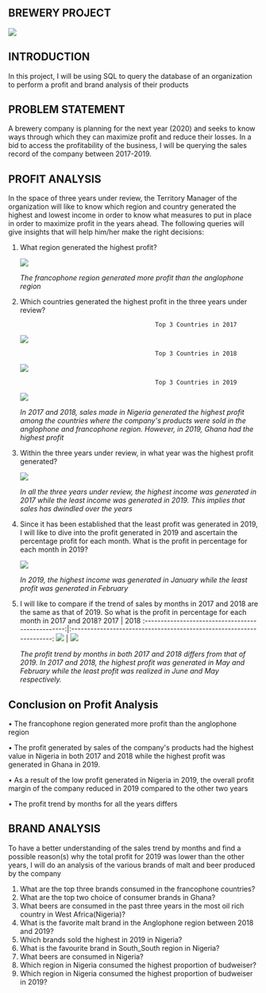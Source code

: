 **BREWERY PROJECT**
-------------------------

![](drinks.jpg)

**INTRODUCTION**
---------------------------------


In this project, I will be using SQL to query the database of an organization to perform a profit and brand analysis of their products


**PROBLEM STATEMENT**
---------------------------------------

A brewery company is planning for the next year (2020) and seeks to know ways through which they can maximize profit and reduce their losses. In a bid to access the profitability of the business, I will be querying the sales record of the company between 2017-2019.

**PROFIT ANALYSIS**
------------------------------------------------------

In the space of three years under review, the Territory Manager of the organization will like to know which region and country generated the highest and lowest income in order to know what measures to put in place in order to maximize profit in the years ahead.
The following queries will give insights that will help him/her make the right decisions:

1. What region generated the highest profit?

   ![](Regional_Sales.png)


   _The francophone region generated more profit than the anglophone region_

2. Which countries generated the highest profit in the three years under review?
  
  
                                             Top 3 Countries in 2017                 
   ![](2017_Top3.PNG) 
   
         
                                             Top 3 Countries in 2018                 
   
   ![](2018_Top3.PNG) 
   
   
                                             Top 3 Countries in 2019                 
   
   ![](2019_Top3.PNG)
   
   
   _In 2017 and 2018, sales made in Nigeria generated the highest profit among the countries where the company's products were sold in the anglophone and   francophone region. However, in 2019, Ghana had the highest profit_
 

3. Within the three years under review, in what year was the highest profit generated?

   ![](Sales_Years.PNG)
  
   _In all the three years under review, the highest income was generated in 2017 while the least income was generated in 2019. This implies that sales has dwindled over the years_



4. Since it has been established that the least profit was generated in 2019, I will like to dive into the profit generated in 2019 and ascertain the percentage profit for each month. What is the profit in percentage for each month in 2019?

   ![](Percentage_2019.PNG)
   
   _In 2019, the highest income was generated in January while the least profit was generated in February_

  
5. I will like to compare if the trend of sales by months in 2017 and 2018 are the same as that of 2019. So what is the profit in percentage for each month in 2017 and 2018?
   2017                                               |     2018
   :-------------------------------------------------:|:--------------------------------------------------------------------:
   ![](Percentage_2017.PNG)                           |    ![](Percentage_2018.PNG)
   
   _The profit trend by months in both 2017 and 2018 differs from that of 2019. In 2017 and 2018, the highest profit was generated in May and February while the least profit was realized in June and May respectively._
   
 **Conclusion on Profit Analysis**
 -------------------------------------------------------------------------
•	The francophone region generated more profit than the anglophone region

•	The profit generated by sales of the company's products had the highest value in Nigeria in both 2017 and 2018 while the highest profit was generated in Ghana in 2019.

•	As a result of the low profit generated in Nigeria in 2019, the overall profit margin of the company reduced in 2019 compared to the other two years

•	The profit trend by months for all the years differs

**BRAND ANALYSIS**
----------------------------------------------------------------------
To have a better understanding of the sales trend by months and find a possible reason(s) why the total profit for 2019 was lower than the other years, I will do an analysis of the various brands of malt and beer produced by the company

1. What are the top three brands consumed in the francophone countries?
3. What are the top two choice of consumer brands in Ghana?
4. What beers are consumed in the past three years in the most oil rich country in West Africa(Nigeria)?
5. What is the favorite malt brand in the Anglophone region between 2018 and 2019?
6. Which brands sold the highest in 2019 in Nigeria?
7. What is the favourite brand in South_South region in Nigeria?
8. What beers are consumed in Nigeria?
9. Which region in Nigeria consumed the highest proportion of budweiser?
10. Which region in Nigeria consumed the highest proportion of budweiser in 2019?





